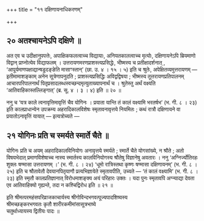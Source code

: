 +++
title = "११ दक्षिणायनाधिकरणम्"

+++

## २० अतश्चायनेऽपि दक्षिणे ॥

अत एव च उदीक्षानुपपत्तेः, अपाक्षिकफलत्वाच्च विद्यायाः, अनियतकालत्वाच्च मृत्योः, दक्षिणायनेऽपि म्रियमाणो विद्वान् प्राप्नोत्येव विद्याफलम् । उत्तरायणमरणप्राशस्त्यप्रसिद्धेः, भीष्मस्य च प्रतीक्षादर्शनात् , ‘आपूर्यमाणपक्षाद्यान्षडुदङ्ङेति मासाꣳस्तान्’ (छा. उ. ४ । १५ । ५) इति च श्रुतेः, अपेक्षितव्यमुत्तरायणम् — इतीमामाशङ्काम् अनेन सूत्रेणापनुदति ; प्राशस्त्यप्रसिद्धिः अविद्वद्विषया ; भीष्मस्य तूत्तरायणप्रतिपालनम् आचारपरिपालनार्थं पितृप्रसादलब्धस्वच्छन्दमृत्युताख्यापनार्थं च । श्रुतेस्तु अर्थं वक्ष्यति ‘आतिवाहिकास्तल्लिङ्गात्’ (ब्र. सू. ४ । ३ । ४) इति ॥ २० ॥

ननु च ‘यत्र काले त्वनावृत्तिमावृत्तिं चैव योगिनः । प्रयाता यान्ति तं कालं वक्ष्यामि भरतर्षभ’ (भ. गी. ८ । २३) इति कालप्राधान्येन उपक्रम्य अहरादिकालविशेषः स्मृतावनावृत्तये नियमितः ; कथं रात्रौ दक्षिणायने वा प्रयातोऽनावृत्तिं यायात् — इत्यत्रोच्यते —

## २१ योगिनः प्रति च स्मर्यते स्मार्ते चैते ॥

योगिनः प्रति च अयम् अहरादिकालविनियोगः अनावृत्तये स्मर्यते ; स्मार्ते चैते योगसांख्ये, न श्रौते ; अतो विषयभेदात् प्रमाणविशेषाच्च नास्य स्मार्तस्य कालविनियोगस्य श्रौतेषु विज्ञानेषु अवतारः । ननु ‘अग्निर्ज्योतिरहः शुक्लः षण्मासा उत्तरायणम् ।’ (भ. गी. ८ । २४) ‘धूमो रात्रिस्तथा कृष्णः षण्मासा दक्षिणायनम्’ (भ. गी. ८ । २५) इति च श्रौतावेतौ देवयानपितृयाणौ प्रत्यभिज्ञायेते स्मृतावपीति, उच्यते — ‘तं कालं वक्ष्यामि’ (भ. गी. ८ । २३) इति स्मृतौ कालप्रतिज्ञानात् विरोधमाशङ्क्य अयं परिहारः उक्तः । यदा पुनः स्मृतावपि अग्न्याद्या देवता एव आतिवाहिक्यो गृह्यन्ते, तदा न कश्चिद्विरोध इति ॥ २१ ॥

इति श्रीमत्परमहंसपरिव्राजकाचार्यस्य श्रीगोविन्दभगवत्पूज्यपादशिष्यस्य  
श्रीमच्छङ्करभगवतः कृतौ शारीरकमीमांसासूत्रभाष्ये  
चतुर्थाध्यायस्य द्वितीयः पादः ॥
